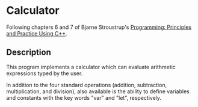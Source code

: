 # Calculator

Following chapters 6 and 7 of Bjarne Stroustrup's
[Programming: Principles and Practice Using C++](http://www.stroustrup.com/Programming/).


## Description

This program implements a calculator which can evaluate arithmetic expressions
typed by the user.

In addition to the four standard operations (addition, subtraction,
multiplication, and division), also available is the ability to
define variables and constants with the key words "var" and "let",
respectively.
